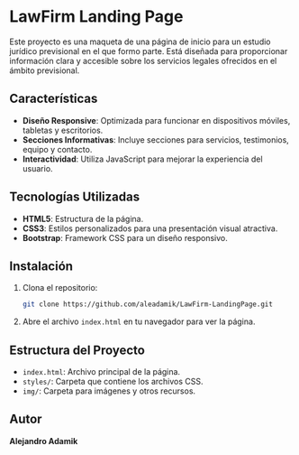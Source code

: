 # LawFirm Landing Page

Este proyecto es una maqueta de una página de inicio para un estudio jurídico previsional en el que formo parte. Está diseñada para proporcionar información clara y accesible sobre los servicios legales ofrecidos en el ámbito previsional.

## Características

- **Diseño Responsive**: Optimizada para funcionar en dispositivos móviles, tabletas y escritorios.
- **Secciones Informativas**: Incluye secciones para servicios, testimonios, equipo y contacto.
- **Interactividad**: Utiliza JavaScript para mejorar la experiencia del usuario.

## Tecnologías Utilizadas

- **HTML5**: Estructura de la página.
- **CSS3**: Estilos personalizados para una presentación visual atractiva.
- **Bootstrap**: Framework CSS para un diseño responsivo.

## Instalación

1. Clona el repositorio:
    ```bash
    git clone https://github.com/aleadamik/LawFirm-LandingPage.git
    ```

2. Abre el archivo `index.html` en tu navegador para ver la página.

## Estructura del Proyecto

- `index.html`: Archivo principal de la página.
- `styles/`: Carpeta que contiene los archivos CSS.
- `img/`: Carpeta para imágenes y otros recursos.

## Autor

**Alejandro Adamik**  
